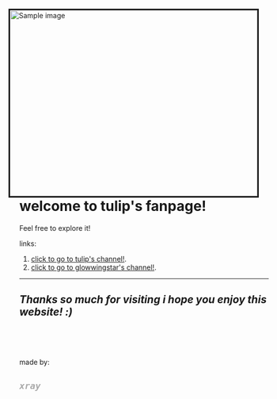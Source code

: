 <p><img alt="Sample image" src="[40m jpg](https://user-images.githubusercontent.com/108738016/230754743-424e9482-dad6-4d38-b3c4-c22b1bda3eb8.png)
s/30m.jpg" style="border-style:solid; border-width:3px; float:right; height:375px; margin-left:20px; margin-right:20px; width:500px" /></p>

<h1>welcome to tulip&#39;s fanpage!</h1>

<p>Feel free to explore it!</p>

<p>links:</p>

<ol>
	<li><a href="https://www.youtube.com/channel/UC1KHHkWobwI-moyKbqDt09Q">click to go to tulip&#39;s channel!</a>.</li>
	<li><a href="https://www.youtube.com/@glowiingstars8351">click to go to glowwingstar&#39;s&nbsp;channel!</a>.</li>
</ol>

<hr />
<h2 style="font-style:italic;">Thanks so much for visiting i hope you enjoy this website! :)</h2>

<p>&nbsp;</p>

<p>&nbsp;</p>

<p>made by:</p>

<h2 style="color: rgb(170, 170, 170); font-style: italic;"><code><span class="marker">xray</span></code></h2>
